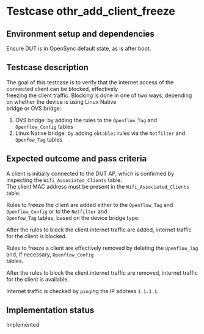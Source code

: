 # Testcase othr_add_client_freeze

## Environment setup and dependencies

Ensure DUT is in OpenSync default state, as is after boot.

## Testcase description

The goal of this testcase is to verify that the internet access of the connected client can be blocked, effectively\
freezing the client traffic. Blocking is done in one of two ways, depending on whether the device is using Linux Native\
bridge or OVS bridge:

1. OVS bridge: by adding the rules to the `Openflow_Tag` and `Openflow_Config` tables
2. Linux Native bridge: by adding `ebtables` rules via the `Netfilter` and `Openfow_Tag` tables

## Expected outcome and pass criteria

A client is initially connected to the DUT AP, which is confirmed by inspecting the `Wifi_Associated_Clients`
table.\
The client MAC address must be present in the `Wifi_Associated_Clients` table.

Rules to freeze the client are added either to the `Openflow_Tag` and `Openflow_Config` or to the `Netfilter` and\
`Openfow_Tag` tables, based on the device bridge type.

After the rules to block the client internet traffic are added, internet traffic for the client is blocked.

Rules to freeze a client are effectively removed by deleting the `Openflow_Tag` and, if necessary, `Openflow_Config`\
tables.

After the rules to block the client internet traffic are removed, internet traffic for the client is available.

Internet traffic is checked by `ping`ing the IP address `1.1.1.1`.

## Implementation status

Implemented
